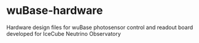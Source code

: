 # wuBase-hardware
Hardware design files for wuBase photosensor control and readout board developed for IceCube Neutrino Observatory
